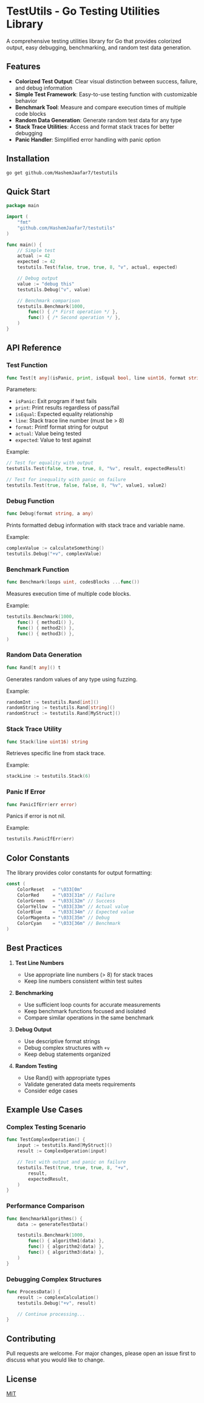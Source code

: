 # TestUtils - Go Testing Utilities Library

A comprehensive testing utilities library for Go that provides colorized output, easy debugging, benchmarking, and random test data generation.

## Features

- **Colorized Test Output**: Clear visual distinction between success, failure, and debug information
- **Simple Test Framework**: Easy-to-use testing function with customizable behavior
- **Benchmark Tool**: Measure and compare execution times of multiple code blocks
- **Random Data Generation**: Generate random test data for any type
- **Stack Trace Utilities**: Access and format stack traces for better debugging
- **Panic Handler**: Simplified error handling with panic option

## Installation

```bash
go get github.com/HashemJaafar7/testutils
```

## Quick Start

```go
package main

import (
    "fmt"
    "github.com/HashemJaafar7/testutils"
)

func main() {
	// Simple test
	actual := 42
	expected := 42
	testutils.Test(false, true, true, 8, "v", actual, expected)

	// Debug output
	value := "debug this"
	testutils.Debug("v", value)

	// Benchmark comparison
	testutils.Benchmark(1000,
		func() { /* First operation */ },
		func() { /* Second operation */ },
	)
}
```

## API Reference

### Test Function

```go
func Test[t any](isPanic, print, isEqual bool, line uint16, format string, actual, expected t)
```

Parameters:

- `isPanic`: Exit program if test fails
- `print`: Print results regardless of pass/fail
- `isEqual`: Expected equality relationship
- `line`: Stack trace line number (must be > 8)
- `format`: Printf format string for output
- `actual`: Value being tested
- `expected`: Value to test against

Example:

```go
// Test for equality with output
testutils.Test(false, true, true, 8, "%v", result, expectedResult)

// Test for inequality with panic on failure
testutils.Test(true, false, false, 8, "%v", value1, value2)
```

### Debug Function

```go
func Debug(format string, a any)
```

Prints formatted debug information with stack trace and variable name.

Example:

```go
complexValue := calculateSomething()
testutils.Debug("+v", complexValue)
```

### Benchmark Function

```go
func Benchmark(loops uint, codesBlocks ...func())
```

Measures execution time of multiple code blocks.

Example:

```go
testutils.Benchmark(1000,
    func() { method1() },
    func() { method2() },
    func() { method3() },
)
```

### Random Data Generation

```go
func Rand[t any]() t
```

Generates random values of any type using fuzzing.

Example:

```go
randomInt := testutils.Rand[int]()
randomString := testutils.Rand[string]()
randomStruct := testutils.Rand[MyStruct]()
```

### Stack Trace Utility

```go
func Stack(line uint16) string
```

Retrieves specific line from stack trace.

Example:

```go
stackLine := testutils.Stack(6)
```

### Panic If Error

```go
func PanicIfErr(err error)
```

Panics if error is not nil.

Example:

```go
testutils.PanicIfErr(err)
```

## Color Constants

The library provides color constants for output formatting:

```go
const (
    ColorReset   = "\033[0m"
    ColorRed     = "\033[31m" // Failure
    ColorGreen   = "\033[32m" // Success
    ColorYellow  = "\033[33m" // Actual value
    ColorBlue    = "\033[34m" // Expected value
    ColorMagenta = "\033[35m" // Debug
    ColorCyan    = "\033[36m" // Benchmark
)
```

## Best Practices

1. **Test Line Numbers**

   - Use appropriate line numbers (> 8) for stack traces
   - Keep line numbers consistent within test suites

2. **Benchmarking**

   - Use sufficient loop counts for accurate measurements
   - Keep benchmark functions focused and isolated
   - Compare similar operations in the same benchmark

3. **Debug Output**

   - Use descriptive format strings
   - Debug complex structures with `+v`
   - Keep debug statements organized

4. **Random Testing**
   - Use Rand() with appropriate types
   - Validate generated data meets requirements
   - Consider edge cases

## Example Use Cases

### Complex Testing Scenario

```go
func TestComplexOperation() {
    input := testutils.Rand[MyStruct]()
    result := ComplexOperation(input)

    // Test with output and panic on failure
    testutils.Test(true, true, true, 8, "+v",
        result,
        expectedResult,
    )
}
```

### Performance Comparison

```go
func BenchmarkAlgorithms() {
    data := generateTestData()

    testutils.Benchmark(1000,
        func() { algorithm1(data) },
        func() { algorithm2(data) },
        func() { algorithm3(data) },
    )
}
```

### Debugging Complex Structures

```go
func ProcessData() {
    result := complexCalculation()
    testutils.Debug("+v", result)

    // Continue processing...
}
```

## Contributing

Pull requests are welcome. For major changes, please open an issue first to discuss what you would like to change.

## License

[MIT](LICENSE)
